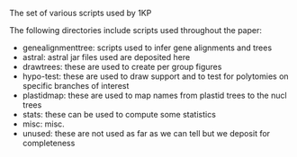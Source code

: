 The set of various scripts used by 1KP

The following directories include scripts used throughout the paper:

* genealignmenttree: scripts used to infer gene alignments and trees
* astral: astral jar files used are deposited here
* drawtrees: these are used to create per group figures
* hypo-test: these are used to draw support and to test for polytomies on specific branches of interest
* plastidmap: these are used to map names from plastid trees to the nucl trees
* stats: these can be used to compute some statistics
* misc: misc.
* unused: these are not used as far as we can tell but we deposit for completeness
